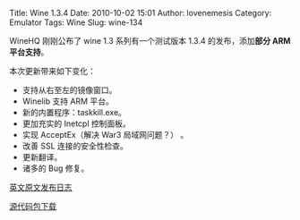 Title: Wine 1.3.4
Date: 2010-10-02 15:01
Author: lovenemesis
Category: Emulator
Tags: Wine
Slug: wine-134

WineHQ 刚刚公布了 wine 1.3 系列有一个测试版本 1.3.4 的发布，添加**部分
ARM 平台支持**。

本次更新带来如下变化：

-   支持从右至左的镜像窗口。
-   Winelib 支持 ARM 平台。
-   新的内置程序：taskkill.exe。
-   更加充实的 Inetcpl 控制面板。
-   实现 AcceptEx（解决 War3 局域网问题？） 。
-   改善 SSL 连接的安全性检查。
-   更新翻译。
-   诸多的 Bug 修复。

[英文原文发布日志](http://www.winehq.org/announce/1.3.4)

[源代码包下载](http://prdownloads.sourceforge.net/wine/wine-1.3.4.tar.bz2)
